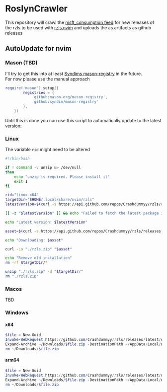 # RoslynCrawler

This repository will crawl the [msft_consumption feed](https://dev.azure.com/azure-public/vside/_artifacts/feed/msft_consumption/NuGet/rzls.linux-x64/overview)
for new releases of the rzls to be used with [rzls.nvim](https://github.com/tris203/rzls.nvim)
and uploads the as artifacts as github releases

## AutoUpdate for nvim

### Mason (TBD)

I'll try to get this into at least [Syndims mason-registry](https://github.com/Syndim/mason-registry) in the future.  
For now please use the manual approach

```lua
require('mason').setup({
        registries = {
            'github:mason-org/mason-registry',
            'github:syndim/mason-registry'
        },
    })
```

Until this is done you can use this script to automatically update to the latest version:

### Linux

The variable `rid` might need to be altered

```bash
#!/bin/bash

if ! command -v unzip &> /dev/null
then
    echo "unzip is required. Please install it"
    exit 1
fi

rid="linux-x64"
targetDir="$HOME/.local/share/nvim/rzls"
latestVersion=$(curl -s https://api.github.com/repos/Crashdummyy/rzls/releases | grep tag_name | head -1 | cut -d '"' -f4)

[[ -z "$latestVersion" ]] && echo "Failed to fetch the latest package information." && exit 1

echo "Latest version: $latestVersion"

asset=$(curl -s https://api.github.com/repos/Crashdummyy/rzls/releases | grep "releases/download/$latestVersion" | grep "$rid"| cut -d '"' -f 4)

echo "Downloading: $asset"

curl -Lo "./rzls.zip" "$asset"

echo "Remove old installation"
rm -rf $targetDir/*

unzip "./rzls.zip" -d "$targetDir/"
rm "./rzls.zip"
```

### Macos

TBD

### Windows

#### x64

```powershell
$file = New-Guid
Invoke-WebRequest https://github.com/Crashdummyy/rzls/releases/latest/download/rzls.win-x64.zip -OutFile ~/Downloads/$file.zip
Expand-Archive ~/Downloads/$file.zip -DestinationPath ~/AppData/Local/nvim-data/rzls/ -Force
rm ~/Downloads/$file.zip
```

#### arm64

```powershell
$file = New-Guid
Invoke-WebRequest https://github.com/Crashdummyy/rzls/releases/latest/download/rzls.win-arm64.zip -OutFile ~/Downloads/$file.zip
Expand-Archive ~/Downloads/$file.zip -DestinationPath ~/AppData/Local/nvim-data/rzls/ -Force
rm ~/Downloads/$file.zip
```

